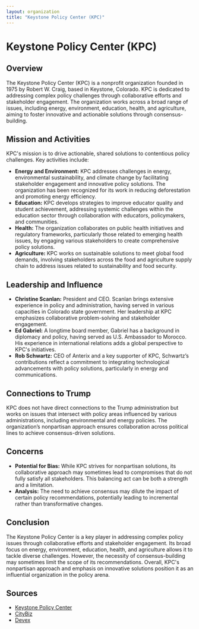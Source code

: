 ```yaml
---
layout: organization
title: "Keystone Policy Center (KPC)"
---
```


# Keystone Policy Center (KPC)

## Overview
The Keystone Policy Center (KPC) is a nonprofit organization founded in 1975 by Robert W. Craig, based in Keystone, Colorado. KPC is dedicated to addressing complex policy challenges through collaborative efforts and stakeholder engagement. The organization works across a broad range of issues, including energy, environment, education, health, and agriculture, aiming to foster innovative and actionable solutions through consensus-building.

## Mission and Activities
KPC's mission is to drive actionable, shared solutions to contentious policy challenges. Key activities include:
- **Energy and Environment:** KPC addresses challenges in energy, environmental sustainability, and climate change by facilitating stakeholder engagement and innovative policy solutions. The organization has been recognized for its work in reducing deforestation and promoting energy efficiency.
- **Education:** KPC develops strategies to improve educator quality and student achievement, addressing systemic challenges within the education sector through collaboration with educators, policymakers, and communities.
- **Health:** The organization collaborates on public health initiatives and regulatory frameworks, particularly those related to emerging health issues, by engaging various stakeholders to create comprehensive policy solutions.
- **Agriculture:** KPC works on sustainable solutions to meet global food demands, involving stakeholders across the food and agriculture supply chain to address issues related to sustainability and food security.

## Leadership and Influence
- **Christine Scanlan:** President and CEO. Scanlan brings extensive experience in policy and administration, having served in various capacities in Colorado state government. Her leadership at KPC emphasizes collaborative problem-solving and stakeholder engagement.
- **Ed Gabriel:** A longtime board member, Gabriel has a background in diplomacy and policy, having served as U.S. Ambassador to Morocco. His experience in international relations adds a global perspective to KPC's initiatives.
- **Rob Schwartz:** CEO of Anterix and a key supporter of KPC, Schwartz’s contributions reflect a commitment to integrating technological advancements with policy solutions, particularly in energy and communications.

## Connections to Trump
KPC does not have direct connections to the Trump administration but works on issues that intersect with policy areas influenced by various administrations, including environmental and energy policies. The organization’s nonpartisan approach ensures collaboration across political lines to achieve consensus-driven solutions.

## Concerns
- **Potential for Bias:** While KPC strives for nonpartisan solutions, its collaborative approach may sometimes lead to compromises that do not fully satisfy all stakeholders. This balancing act can be both a strength and a limitation.
- **Analysis:** The need to achieve consensus may dilute the impact of certain policy recommendations, potentially leading to incremental rather than transformative changes.

## Conclusion
The Keystone Policy Center is a key player in addressing complex policy issues through collaborative efforts and stakeholder engagement. Its broad focus on energy, environment, education, health, and agriculture allows it to tackle diverse challenges. However, the necessity of consensus-building may sometimes limit the scope of its recommendations. Overall, KPC's nonpartisan approach and emphasis on innovative solutions position it as an influential organization in the policy arena.

## Sources
- [Keystone Policy Center](https://www.keystone.org)
- [CityBiz](https://www.citybiz.co)
- [Devex](https://www.devex.com)
